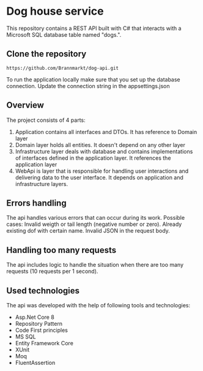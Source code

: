 # Dog house service
This repository contains a REST API built with C# that interacts with a Microsoft SQL database table named "dogs.".
## Clone the repository
```
https://github.com/Brannmarkt/dog-api.git
```
To run the application locally make sure that you set up the database connection. Update the connection string in the appsettings.json

## Overview 
The project consists of 4 parts: 
1. Application contains all interfaces and DTOs. It has reference to Domain layer 
2. Domain layer holds all entities. It doesn't depend on any other layer
3. Infrastructure layer deals with database and contains implementations of interfaces defined in the application layer. It references the application layer
4. WebApi is layer that is responsible for handling user interactions and delivering data to the user interface. It depends on application and infrastructure layers.

## Errors handling
The api handles various errors that can occur during its work. Possible cases: Invalid weigth or tail length (negative number or zero). Already existing dof with certain name. Invalid JSON in the request body.

## Handling too many requests
The api includes logic to handle the situation when there are too many requests (10 requests per 1 second).

## Used technologies 
The api was developed with the help of following tools and technologies:
* Asp.Net Core 8
* Repository Pattern 
* Code First principles
* MS SQL
* Entity Framework Core
* XUnit
* Moq
* FluentAssertion
